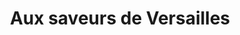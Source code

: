 ---
title: "Aux saveurs de Versailles"
url: /versailles/aux-saveurs-de-versailles-place-royale/
shop: boulangerie
---